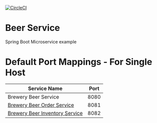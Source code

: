 [![CircleCI](https://circleci.com/gh/hnibir/beer-service.svg?style=shield)](https://circleci.com/gh/hnibir/beer-service)

# Beer Service

Spring Boot Microservice example

# Default Port Mappings - For Single Host
| Service Name | Port | 
| --------| -----|
| Brewery Beer Service | 8080 |
| [Brewery Beer Order Service](https://github.com/hnibir/beer-order-service) | 8081 |
| [Brewery Beer Inventory Service](https://github.com/hnibir/beer-inventory-service) | 8082 |
